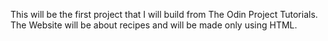 This will be the first project that I will build from 
The Odin Project Tutorials. The Website will be about recipes
and will be made only using HTML.